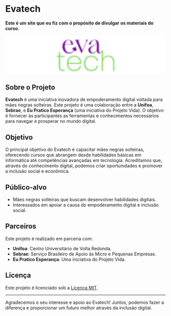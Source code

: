 # Evatech
**Este é um site que eu fiz com o propósito de divulgar os materiais do curso.**

<p align="center">
  <img src="image-readme.png" alt="Evatech Logo" width="500"/>
</p>

## Sobre o Projeto

**Evatech** é uma iniciativa inovadora de empoderamento digital voltada para mães negras solteiras. Este projeto é uma colaboração entre a **Unifoa**, **Sebrae**, e **Eu Pratico Esperança** (uma iniciativa do Projeto Vida). O objetivo é fornecer às participantes as ferramentas e conhecimentos necessários para navegar e prosperar no mundo digital.

## Objetivo

O principal objetivo do Evatech é capacitar mães negras solteiras, oferecendo cursos que abrangem desde habilidades básicas em informática até competências avançadas em tecnologia. Acreditamos que, através do conhecimento digital, podemos criar oportunidades e promover a inclusão social e econômica.

## Público-alvo

- Mães negras solteiras que buscam desenvolver habilidades digitais.
- Interessados em apoiar a causa do empoderamento digital e inclusão social.

## Parceiros

Este projeto é realizado em parceria com:

- **Unifoa**: Centro Universitário de Volta Redonda.
- **Sebrae**: Serviço Brasileiro de Apoio às Micro e Pequenas Empresas.
- **Eu Pratico Esperança**: Uma iniciativa do Projeto Vida.


## Licença

Este projeto é licenciado sob a [Licença MIT](LICENSE).

---

Agradecemos o seu interesse e apoio ao Evatech! Juntos, podemos fazer a diferença e proporcionar um futuro melhor através da inclusão digital.

